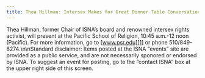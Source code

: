 ```yaml
---
title: Thea Hillman: Intersex Makes for Great Dinner Table Conversation
---
```


Thea Hillman, former Chair of <span class="caps">ISNA</span>&#8217;s board and renowned intersex rights activist, will present at the Pacific School of Religion, 10:45 a.m.-12 noon (Pacific). For more information, go to [www.psr.edu][1] or phone 510/849-8274.\n\nStandard disclaimer: Items posted at the <span class="caps">ISNA</span> &#8220;events&#8221; site are provided as a public service, and are not necessarily sponored or endorsed by <span class="caps">ISNA</span>. To suggest an event for posting, go to the &#8220;contact <span class="caps">ISNA</span>&#8221; box at the upper right side of this screen.

 [1]: http://www.psr.edu